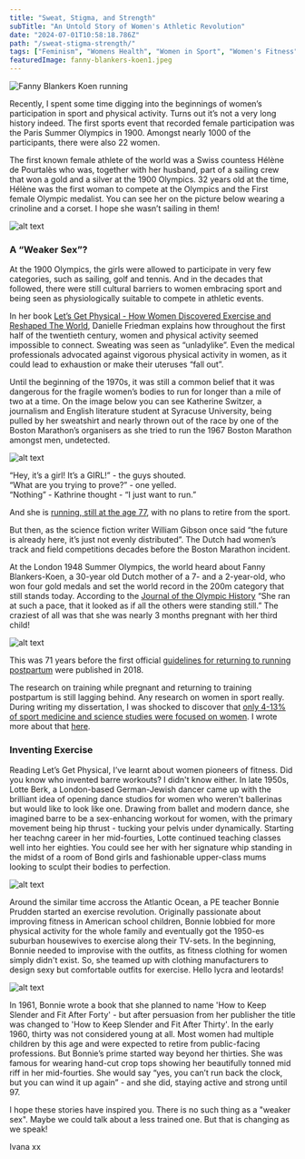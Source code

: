 ```yaml
---
title: "Sweat, Stigma, and Strength"
subTitle: "An Untold Story of Women's Athletic Revolution"
date: "2024-07-01T10:58:18.786Z"
path: "/sweat-stigma-strength/"
tags: ["Feminism", "Womens Health", "Women in Sport", "Women's Fitness"]
featuredImage: fanny-blankers-koen1.jpeg
---
```


![Fanny Blankers Koen running](fanny-blankers-koen1.jpeg)

Recently, I spent some time digging into the beginnings of women’s participation in sport and physical activity. Turns out it’s not a very long history indeed. The first sports event that recorded female participation was the Paris Summer Olympics in 1900. Amongst nearly 1000 of the participants, there were also 22 women.

The first known female athlete of the world was a Swiss countess Hélène de Pourtalès who was, together with her husband, part of a sailing crew that won a gold and a silver at the 1900 Olympics. 32 years old at the time, Hélène was the first woman to compete at the Olympics and the First female Olympic medalist. You can see her on the picture below wearing a crinoline and a corset. I hope she wasn’t sailing in them!

![alt text](Helene_de_Pourtales_c1900_womens-history.jpg)  

### A “Weaker Sex”?

At the 1900 Olympics, the girls were allowed to participate in very few categories, such as sailing, golf and tennis. And in the decades that followed, there were still cultural barriers to women embracing sport and being seen as physiologically suitable to compete in athletic events. 

In her book [Let’s Get Physical - How Women Discovered Exercise and Reshaped The World](https://www.goodreads.com/en/book/show/57699965), Danielle Friedman explains how throughout the first half of the twentieth century, women and physical activity seemed impossible to connect. Sweating was seen as “unladylike”. Even the medical professionals advocated against vigorous physical activity in women, as it could lead to exhaustion or make their uteruses “fall out”. 

Until the beginning of the 1970s, it was still a common belief that it was dangerous for the fragile women’s bodies to run for longer than a mile of two at a time. On the image below you can see Katherine Switzer, a journalism and English literature student at Syracuse University, being pulled by her sweatshirt and nearly thrown out of the race by one of the Boston Marathon’s organisers as she tried to run the 1967 Boston Marathon amongst men, undetected.

![alt text](Katharine-Switzer_.jpg)  

“Hey, it’s a girl! It’s a GIRL!” - the guys shouted.  
“What are you trying to prove?” - one yelled.   
“Nothing” - Kathrine thought - “I just want to run.”   

And she is [running, still at the age 77](https://www.instagram.com/p/C4Qko8dLgnU/), with no plans to retire from the sport.

But then, as the science fiction writer William Gibson once said “the future is already here, it’s just not evenly distributed”. The Dutch had women’s track and field competitions decades before the Boston Marathon incident.

At the London 1948 Summer Olympics, the world heard about Fanny Blankers-Koen, a 30-year old Dutch mother of a 7- and a 2-year-old, who won four gold medals and set the world record in the 200m category that still stands today. According to the [Journal of the Olympic History](https://isoh.org/wp-content/uploads/JOH-Archives/johv12n2r.pdf) “She ran at such a pace, that it looked as if all the others were standing still.” The craziest of all was that she was nearly 3 months pregnant with her third child! 

![alt text](fanny-blankers-koen.jpeg)

This was 71 years before the first official [guidelines for returning to running postpartum](https://www.researchgate.net/publication/335928424_Returning_to_running_postnatal_-_guidelines_for_medical_health_and_fitness_professionals_managing_this_population) were published in 2018. 

The research on training while pregnant and returning to training postpartum is still lagging behind. Any research on women in sport really. During writing my dissertation, I was shocked to discover that [only 4-13% of sport medicine and science studies were focused on women](https://journals.humankinetics.com/view/journals/ijsnem/32/2/article-p114.xml). I wrote more about that [here](https://www.movementkitchen.co.uk/blog/postnatal-return-to-exercise/).


### Inventing Exercise

Reading Let’s Get Physical, I’ve learnt about women pioneers of fitness. Did you know who invented barre workouts? I didn't know either. In late 1950s, Lotte Berk, a London-based German-Jewish dancer came up with the brilliant idea of opening dance studios for women who weren't ballerinas but would like to look like one. Drawing from ballet and modern dance, she imagined barre to be a sex-enhancing workout for women, with the primary movement being hip thrust - tucking your pelvis under dynamically. Starting her teachng career in her mid-fourties, Lotte continued teaching classes well into her eighties. You could see her with her signature whip standing in the midst of a room of Bond girls and fashionable upper-class mums looking to sculpt their bodies to perfection.


![alt text](Lotte_Esther2.png)

Around the similar time accross the Atlantic Ocean, a PE teacher Bonnie Prudden started an exercise revolution. Originally passionate about improving fitness in American school children, Bonnie lobbied for more physical activity for the whole family and eventually got the 1950-es suburban housewives to exercise along their TV-sets. In the beginning, Bonnie needed to improvise with the outfits, as fitness clothing for women simply didn't exist. So, she teamed up with clothing manufacturers to design sexy but comfortable outfits for exercise. Hello lycra and leotards!

![alt text](bonnie.png)

In 1961, Bonnie wrote a book that she planned to name 'How to Keep Slender and Fit After Forty' - but after persuasion from her publisher the title was changed to 'How to Keep Slender and Fit After Thirty'. In the early 1960, thirty was not considered young at all. Most women had multiple children by this age and were expected to retire from public-facing professions. But Bonnie’s prime started way beyond her thirties. She was famous for wearing hand-cut crop tops showing her beautifully tonned mid riff in her mid-fourties. She would say “yes, you can’t run back the clock, but you can wind it up again” - and she did, staying active and strong until 97.

I hope these stories have inspired you. There is no such thing as a "weaker sex". Maybe we could talk about a less trained one. But that is changing as we speak!

Ivana xx

